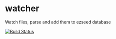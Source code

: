 watcher
=======

Watch files, parse and add them to ezseed database

[![Build Status](https://travis-ci.org/ezseed/watcher.svg?branch=master)](https://travis-ci.org/ezseed/watcher)
